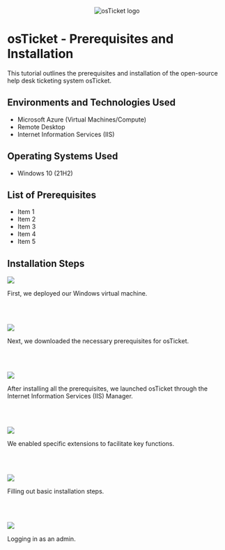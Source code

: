 <p align="center">
<img src="https://i.imgur.com/Clzj7Xs.png" alt="osTicket logo"/>
</p>

<h1>osTicket - Prerequisites and Installation</h1>
This tutorial outlines the prerequisites and installation of the open-source help desk ticketing system osTicket.<br />


<h2>Environments and Technologies Used</h2>

- Microsoft Azure (Virtual Machines/Compute)
- Remote Desktop
- Internet Information Services (IIS)

<h2>Operating Systems Used </h2>

- Windows 10</b> (21H2)

<h2>List of Prerequisites</h2>

- Item 1
- Item 2
- Item 3
- Item 4
- Item 5

<h2>Installation Steps</h2>

<p>
<img src="https://scontent-lga3-2.xx.fbcdn.net/v/t1.15752-9/462554576_2849246758573287_3383910012200417354_n.jpg?_nc_cat=105&ccb=1-7&_nc_sid=9f807c&_nc_ohc=wckJkDqUHcAQ7kNvgFSJ4Wj&_nc_zt=23&_nc_ht=scontent-lga3-2.xx&_nc_gid=A4pzuVGmWgU4tlgN-ld08hZ&oh=03_Q7cD1QH-Mab9HYH2-wvGlYUdJKzXSiegPVj3a4hB5Oam55SI_Q&oe=6739EB65"/>
</p>
<p>
First, we deployed our Windows virtual machine.
</p>
<br />
<br />

<p>
<img src="https://scontent-lga3-2.xx.fbcdn.net/v/t1.15752-9/462547977_3837102143224045_4044274293581054929_n.jpg?_nc_cat=109&ccb=1-7&_nc_sid=9f807c&_nc_ohc=pLl97oPm_bwQ7kNvgEyqceH&_nc_zt=23&_nc_ht=scontent-lga3-2.xx&_nc_gid=AY2yvifopNUMv8UlENDHxJm&oh=03_Q7cD1QGtgSnCfXKzjcjY9o6xN8n8zZP4lRoo_1Q4z2Q5Xln0Fg&oe=6739CF45"/>
</p>
<p> Next, we downloaded the necessary prerequisites for osTicket.
</p>
<br />
<br />

<p>
<img src="https://scontent-lga3-2.xx.fbcdn.net/v/t1.15752-9/462576748_8779576668772576_448718027474145368_n.jpg?_nc_cat=105&ccb=1-7&_nc_sid=9f807c&_nc_ohc=omw_-Xh1TgIQ7kNvgExWf_H&_nc_zt=23&_nc_ht=scontent-lga3-2.xx&_nc_gid=A4fEbDmlXm_gIIYq1SgzVGi&oh=03_Q7cD1QHPZmbzzxN5N3a468iyTCOXI93SuUZMzDv6Xx33rgAarQ&oe=6739C119"/>
</p>
<p>
After installing all the prerequisites, we launched osTicket through the Internet Information Services (IIS) Manager.
</p>
<br />
<br />

<p>
<img src="https://scontent-lga3-2.xx.fbcdn.net/v/t1.15752-9/462582168_1236428111011862_1594518713459543303_n.jpg?_nc_cat=105&ccb=1-7&_nc_sid=9f807c&_nc_ohc=NonkX1Ekmn4Q7kNvgGElehM&_nc_zt=23&_nc_ht=scontent-lga3-2.xx&_nc_gid=A8wjt86i1ropF8hz4R3bmnf&oh=03_Q7cD1QHqqRDWY1YjpBGR6TtDCUWKyFZr9j8Ip0t4MOOgtpxQhg&oe=6739EEDA"/>
</p>
<p>
We enabled specific extensions to facilitate key functions.
</p>
<br />
<br/>

<p>
<img src="https://scontent-lga3-1.xx.fbcdn.net/v/t1.15752-9/462550858_1063608118474463_1426451782000312587_n.jpg?_nc_cat=103&ccb=1-7&_nc_sid=9f807c&_nc_ohc=SiMM2-SFaxkQ7kNvgEE9pl3&_nc_zt=23&_nc_ht=scontent-lga3-1.xx&_nc_gid=AGcQtyPXuYgnqwhbfag8RPF&oh=03_Q7cD1QGpahtCb4hdHMzPvGHrFHMQ5elW85LM2FTWOoAkCfw3Eg&oe=6739E9F0"/>
</p>
<p>
Filling out basic installation steps.
</p>
<br />
<br />

<p>
<img src="https://scontent-lga3-2.xx.fbcdn.net/v/t1.15752-9/462549257_1968018593665182_8247613250511468677_n.jpg?_nc_cat=107&ccb=1-7&_nc_sid=9f807c&_nc_ohc=5QL30z0Ex0EQ7kNvgEnybsi&_nc_zt=23&_nc_ht=scontent-lga3-2.xx&_nc_gid=A4kcCcA-D3y17cNsIGyDU4o&oh=03_Q7cD1QGJRNt9dEQyWvGRtLsbCZrsXQf50tei7odeVr5Qf74TVQ&oe=6739E3F7"/>
</p>
<p>
Logging in as an admin.
</p>
<br />
